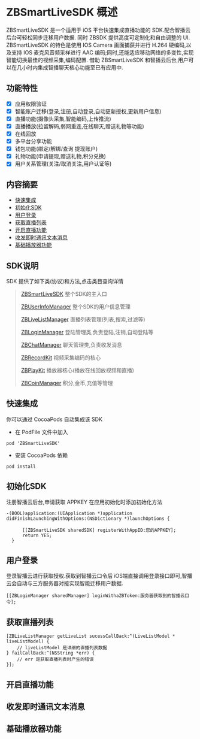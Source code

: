 # ZBSmartLiveSDK 概述

ZBSmartLiveSDK 是一个适用于 iOS 平台快速集成直播功能的 SDK.配合智播云后台可轻松同步迁移用户数据.
同时 ZBSDK 提供高度可定制化和自由调整的 UI.
ZBSmartLiveSDK 的特色是使用 IOS Camera 画面捕获并进行 H.264 硬编码,以及支持 IOS 麦克风音频采样进行 AAC 编码;同时,还能适应移动网络的多变性,实现智能切换最佳的视频采集,编码配置.
借助 ZBSmartLiveSDK 和智播云后台,用户可以在几小时内集成智播聊天核心功能至已有应用中.

## 功能特性

- [x]  应用权限验证
- [x]  智能账户迁移(登录,注册,自动登录,自动更新授权,更新用户信息)
- [x]  直播功能(摄像头采集,智能编码,上传推流)
- [x]  直播播放(拉留解码,弱网重连,在线聊天,赠送礼物等功能)
- [x]  在线回放
- [x]  多平台分享功能
- [x]  钱包功能(绑定/解绑/查询 提现账户)
- [x]  礼物功能(申请提现,赠送礼物,积分兑换)
- [x]  用户关系管理(关注/取消关注,用户认证等)

## 内容摘要

- [快速集成](#快速集成)
- [初始化SDK](#初始化SDK)
- [用户登录](#用户登录)
- [获取直播列表](#获取直播列表)
- [开启直播功能](#开启直播功能)
- [收发即时通讯文本消息](#收发即时通讯文本消息)
- [基础播放器功能](#基础播放器功能)

## SDK说明

SDK 提供了如下类(协议)和方法,点击类目查询详情

> [ZBSmartLiveSDK]() 整个SDK的主入口
> 
> [ZBUserInfoManager]() 整个SDK的用户信息管理
> 
> [ZBLiveListManager]() 直播列表管理(列表,搜索,过滤等)
> 
> [ZBLoginManager]() 登陆管理类,负责登陆,注销,自动登陆等
> 
> [ZBChatManager]() 聊天管理类,负责收发消息
> 
> [ZBRecordKit]() 视频采集编码的核心
> 
> [ZBPlayKit]() 播放器核心(播放在线回放视频和直播)
> 
> [ZBCoinManager]() 积分,金币,充值等管理

## 快速集成
你可以通过 CocoaPods 自动集成该 SDK 

- 在 PodFile 文件中加入

```shell
pod 'ZBSmartLiveSDK'
```

- 安装 CocoaPods 依赖

```shell
pod install
```

## 初始化SDK

注册智播云后台,申请获取 APPKEY 在应用初始化时添加初始化方法

```shell
-(BOOL)application:(UIApplication *)application didFinishLaunchingWithOptions:(NSDictionary *)launchOptions {

      [[ZBSmartLiveSDK sharedSDK] registerWithAppID:您的APPKEY];
      return YES;
  }
```

## 用户登录

登录智播云进行获取授权.获取到智播云口令后
iOS端直接调用登录接口即可,智播云会自动与三方服务器对接实现智能迁移用户数据.

```shell
[[ZBLoginManager sharedManager] loginWithaZBToken:服务器获取到的智播云口令];
```


## 获取直播列表

```shell
[ZBLiveListManager getLiveList sucessCallBack:^(LiveListModel * liveListModel) {
	// liveListModel 是详细的直播列表数据
} failCallBack:^(NSString *err) {
	// err 是获取直播列表时产生的错误
}];
```

## 开启直播功能


## 收发即时通讯文本消息

## 基础播放器功能













